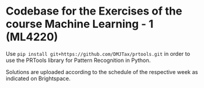 # Codebase for the Exercises of the course Machine Learning - 1 (ML4220)

Use `pip install git+https://github.com/DMJTax/prtools.git` in order to use the PRTools library for Pattern Recognition in Python. 

Solutions are uploaded according to the schedule of the respective week as indicated on Brightspace.
